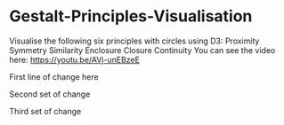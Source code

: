 # Gestalt-Principles-Visualisation
Visualise the following six principles with circles using D3:
Proximity
Symmetry
Similarity
Enclosure
Closure
Continuity
You can see the video here: https://youtu.be/AVj-unEBzeE

First line of change here

Second set of change

Third set of change
